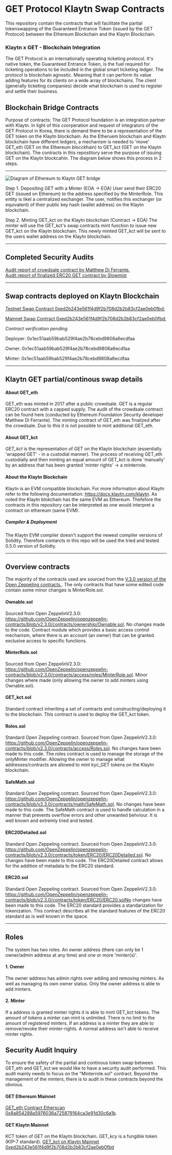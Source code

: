 # GET Protocol Klaytn Swap Contracts
This repository contain the contracts that will facilitate the partial tokenswapping of the Guaranteed Entrance Token (issued by the GET Protocol) between the Ethereum Blockchain and the Klaytn Blockchain.

###  Klaytn x GET - Blockchain Integration
The GET Protocol is an internationally operating ticketing protocol. It's native token, the Guaranteed Entrance Token, is the fuel required for ticketing operations to be included in the global smart ticketing ledger. The protocol is blockchain agnostic. Meaning that it can perform its value adding features for its clients on a wide array of blockchains. The client (generally ticketing companies) decide what blockchain is used to register and settle their business. 

## Blockchain Bridge Contracts 
Purpose of contracts: The GET Protocol foundation is an integration partner with Klaytn. In light of this coorperation and request of integrators of the GET Protocol in Korea, there is demand there to be a representation of the GET token on the Klaytn blockchain. As the Etheruem blockchain and Klaytn blockchain have different ledgers, a mechanism is needed to 'move' GET_eth (GET on the Ethereum blocckhain) to GET_kct (GET on the Klaytn blockchain). The contracts in this repostitory serve the purpose of issuing GET on the Klaytn blockcahin. The diagram below shows this process in 2 steps.

---

![Diagram of Ethereum to Klaytn GET bridge](./images/klaytn_eth_kct_bridge.png)

Step 1. Depositing GET with a Minter (EOA -> EOA)
User send their ERC20 GET (issued on Ethereum) to the address specified by the MinterRole. This entity is likel a centralized exchanger. The user, notifies this exchanger (or equivalent) of their public key hash (wallet address) on  the Klaytn blockchain.

Step 2. Minting GET_kct on the Klaytn blockchain (Contract -> EOA)
The minter will use the GET_kct's swap contracts mint function to issue new GET_kct on the Klaytn blockchain. This newly minted GET_kct will be sent to the users wallet address on the Klaytn blockchain.


---


## Completed Security Audits
 [Audit report of crowdsale contract by Matthew Di Ferrante.](https://github.com/mattdf/audits/tree/master/guts)   
[Audit report of finalized ERC20 GET contract by Slowmist](https://github.com/kasper-keunen/GET_Protocol_Audit_Swap/blob/main/audit_reports/Smart%20Contract%20Security%20Audit%20-%20GET.pdf)  

---

## Swap contracts deployed on Klaytn Blockchain
[Testnet Swap Contract 0xed2b243e561f4d9f2b708d2b2b83cf2ae0eb0fbd:](https://baobab.scope.klaytn.com/account/0xed2b243e561f4d9f2b708d2b2b83cf2ae0eb0fbd)

[Mainnet Swap Contract 0xed2b243e561f4d9f2b708d2b2b83cf2ae0eb0fbd:](https://scope.klaytn.com/account/0xed2b243e561f4d9f2b708d2b2b83cf2ae0eb0fbd?tabId=internalTx)

*Contract verification pending*

Deployer: 0x1ec51aab59bab529f4ae2b78cebd9808a6ecdfaa 

Owner: 0x1ec51aab59bab529f4ae2b78cebd9808a6ecdfaa

Minter: 0x1ec51aab59bab529f4ae2b78cebd9808a6ecdfaa

---

## Klaytn GET partial/continous swap details

#### About GET_eth 
GET_eth was minted in 2017 after a public crowdsale. GET is a regular ERC20 contract with a capped supply. The audit of the crowdsale contract can be found here (conducted by Ethereum Foundation Security developer Matthew Di Ferrante). The minting contract of GET_eth was finalized after the crowdsale. Due to this it is not possible to mint additional GET_eth.


#### About GET_kct
*GET_kct* is  the representation of GET on the Klaytn blockchain (essentially 'wrapped GET' - in a custodial manner). The process of receiving GET_eth custodially and then minting an equal amount of GET_kct is done 'manually' by an address that has been granted 'minter rights' -> a minterrole. 

#### About the Klaytn Blockchain
Klaytn is an EVM compatible blockchain. For more information about Klaytn refer to the following documentation: https://docs.klaytn.com/klaytn. As noted the Klaytn blokchain has the same EVM as Ethereum. Thefefore the contracts in this repository can be interpreted as one would interpret a contract on ethereum (same EVM). 

##### Compiler & Deployment
The Klaytn EVM compiler doesn't support the newest compiler versions of Solidity. Therefore contarcts in this repo will be used the tried and tested 0.5.0 version of Soliidty.  

---

## Overview contracts 
The majority of the contracts used are sourced from the [V.3.0 version of the Open Zeppeling contracts.](https://github.com/OpenZeppelin/openzeppelin-contracts/blob/v2.3.0/contracts/). The only contracts that have some edited code contain some minor changes is MinterRole.sol. 

#### Ownable.sol
Sourced from Open ZeppelinV2.3.0: https://github.com/OpenZeppelin/openzeppelin-contracts/blob/v2.3.0/contracts/ownership/Ownable.sol. No changes made to the code. Contract module which provides a basic access control mechanism, where there is an account (an owner) that can be granted exclusive access to specific functions.

#### MinterRole.sol
Sourced from Open ZeppelinV2.3.0: https://github.com/OpenZeppelin/openzeppelin-contracts/blob/v2.3.0/contracts/access/roles/MinterRole.sol. Minor changes where made (only allowing the owner to add minters using Ownable.sol). 

#### GET_kct.sol
Standard contract inheriting a set of contracts and constructing/deploying it to the blockchain. This contract is used to deploy the GET_kct token. 

#### Roles.sol
Standard Open Zeppeling contract. Sourced from Open ZeppelinV2.3.0: https://github.com/OpenZeppelin/openzeppelin-contracts/blob/v2.3.0/contracts/access/Roles.sol. No changes have been made to this code. The roles contract is used to manage the storage of the onlyMinter modifier. Allowing the owner to manage what addresses/contracts are allowed to mint kyc_GET tokens on the Klaytn blockchain. 

#### SafeMath.sol
Standard Open Zeppeling contract. Sourced from Open ZeppelinV2.3.0: https://github.com/OpenZeppelin/openzeppelin-contracts/blob/v2.3.0/contracts/math/SafeMath.sol. No changes have been made to this code. The SafeMath contract is used to handle calculation in a manner that prevents overflow errors and other unwanted behviour. It is well known and extremly tried and tested. 

#### ERC20Detailed.sol
Standard Open Zeppeling contract. Sourced from Open ZeppelinV2.3.0: https://github.com/OpenZeppelin/openzeppelin-contracts/blob/v2.3.0/contracts/token/ERC20/ERC20Detailed.sol. No changes have been made to this code. The ERC20Detailed contract allows for the addition of metadata to the ERC20 standard. 

#### ERC20.sol 
Standard Open Zeppeling contract. Sourced from Open ZeppelinV2.3.0: https://github.com/OpenZeppelin/openzeppelin-contracts/blob/v2.3.0/contracts/token/ERC20/ERC20.solNo changes have been made to this code. The ERC20 standard provides a standarization for tokenization. This contract describes all the standard features of the ERC20 standard as is well known in the space.

----

## Roles 
The system has two roles. An owner address (there can only be 1 owner/admin address at any time) and one or more 'minter(s)'. 

#### 1. Owner
The owner address has admin rights over adding and removing minters. As well as managing its own owner status. Only the owner address is able to add minters.

#### 2. Minter
If a address is granted minter rights it is able to mint GET_kct tokens. The amount of tokens a minter can mint is unlimited. There is no limit to the amount of registered minters.  If an address is a minter they are able to remove/revoke their minter-rights. A normal address isn't able to receive minter rights.

## Security Audit Inquiry
To ensure the safety of the partial and continous token swap between GET_eth and GET_kct we would like to have a security audit performed. This audit mainly needs to focus on the "Minterrole.sol" contract. Beyond the management of the minters, there is to audit in these contracts beyond the obvious. 

#### GET Ethereum Mainnet
[GET_eth Contract Etherscan 0x8a854288a5976036a725879164ca3e91d30c6a1b](https://etherscan.io/token/0x8a854288a5976036a725879164ca3e91d30c6a1b).   

#### GET Klaytn Mainnet
KCT token of GET on the Klaytn blockchain. GET_kcy is a fungible token (KIP-7 standard). [GET_kct on Klaytn Mainnet 0xed2b243e561f4d9f2b708d2b2b83cf2ae0eb0fbd](https://scope.klaytn.com/account/0xed2b243e561f4d9f2b708d2b2b83cf2ae0eb0fbd?tabId=internalTx) 

